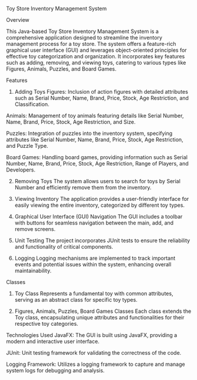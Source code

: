 
Toy Store Inventory Management System

Overview

This Java-based Toy Store Inventory Management System is a comprehensive application designed to streamline the inventory management process for a toy store. The system offers a feature-rich graphical user interface (GUI) and leverages object-oriented principles for effective toy categorization and organization. It incorporates key features such as adding, removing, and viewing toys, catering to various types like Figures, Animals, Puzzles, and Board Games.

Features

1. Adding Toys
Figures: Inclusion of action figures with detailed attributes such as Serial Number, Name, Brand, Price, Stock, Age Restriction, and Classification.

Animals: Management of toy animals featuring details like Serial Number, Name, Brand, Price, Stock, Age Restriction, and Size.

Puzzles: Integration of puzzles into the inventory system, specifying attributes like Serial Number, Name, Brand, Price, Stock, Age Restriction, and Puzzle Type.

Board Games: Handling board games, providing information such as Serial Number, Name, Brand, Price, Stock, Age Restriction, Range of Players, and Developers.

2. Removing Toys
The system allows users to search for toys by Serial Number and efficiently remove them from the inventory.

4. Viewing Inventory
The application provides a user-friendly interface for easily viewing the entire inventory, categorized by different toy types.

6. Graphical User Interface (GUI) Navigation
The GUI includes a toolbar with buttons for seamless navigation between the main, add, and remove screens.

8. Unit Testing
The project incorporates JUnit tests to ensure the reliability and functionality of critical components.

10. Logging
Logging mechanisms are implemented to track important events and potential issues within the system, enhancing overall maintainability.

Classes
1. Toy Class
Represents a fundamental toy with common attributes, serving as an abstract class for specific toy types.

3. Figures, Animals, Puzzles, Board Games Classes
Each class extends the Toy class, encapsulating unique attributes and functionalities for their respective toy categories.

Technologies Used
JavaFX: The GUI is built using JavaFX, providing a modern and interactive user interface.

JUnit: Unit testing framework for validating the correctness of the code.

Logging Framework: Utilizes a logging framework to capture and manage system logs for debugging and analysis.
